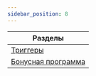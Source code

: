 ```yaml
---
sidebar_position: 8
---
```


<!-- ![Модуль "Care360.Триггеры"](assets/bonus_programms/0.png) -->



|Разделы                                               |
|------------------------------------------------------|
|[Триггеры](/docs/Care360/triggers.md)                 |
|[Бонусная программа](/docs/Care360/bonus_programms.md)|

